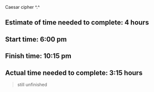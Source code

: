 Caesar cipher ^.^

## Estimate of time needed to complete: 4 hours

## Start time: 6:00 pm 
## Finish time: 10:15 pm 

## Actual time needed to complete: 3:15 hours

> still unfinished 